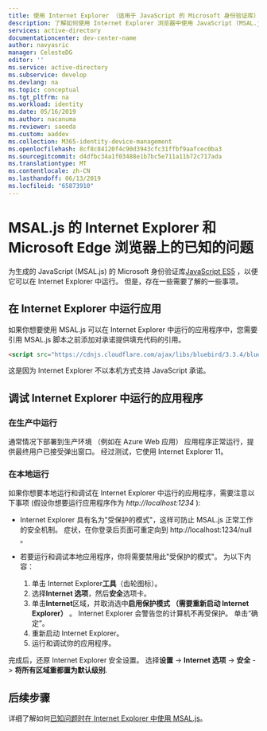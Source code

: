 ```yaml
---
title: 使用 Internet Explorer （适用于 JavaScript 的 Microsoft 身份验证库） |Azure
description: 了解如何使用 Internet Explorer 浏览器中使用 JavaScript (MSAL.js) 的 Microsoft 身份验证库。
services: active-directory
documentationcenter: dev-center-name
author: navyasric
manager: CelesteDG
editor: ''
ms.service: active-directory
ms.subservice: develop
ms.devlang: na
ms.topic: conceptual
ms.tgt_pltfrm: na
ms.workload: identity
ms.date: 05/16/2019
ms.author: nacanuma
ms.reviewer: saeeda
ms.custom: aaddev
ms.collection: M365-identity-device-management
ms.openlocfilehash: 8cf8c84120f4c90d3943cfc31ffbf9aafcec0ba3
ms.sourcegitcommit: d4dfbc34a1f03488e1b7bc5e711a11b72c717ada
ms.translationtype: MT
ms.contentlocale: zh-CN
ms.lasthandoff: 06/13/2019
ms.locfileid: "65873910"
---
```

# <a name="known-issues-on-internet-explorer-and-microsoft-edge-browsers-with-msaljs"></a>MSAL.js 的 Internet Explorer 和 Microsoft Edge 浏览器上的已知的问题

为生成的 JavaScript (MSAL.js) 的 Microsoft 身份验证库[JavaScript ES5](https://fr.wikipedia.org/wiki/ECMAScript#ECMAScript_Edition_5_.28ES5.29) ，以便它可以在 Internet Explorer 中运行。 但是，存在一些需要了解的一些事项。

## <a name="run-an-app-in-internet-explorer"></a>在 Internet Explorer 中运行应用
如果你想要使用 MSAL.js 可以在 Internet Explorer 中运行的应用程序中，您需要引用 MSAL.js 脚本之前添加对承诺提供填充代码的引用。

```html
<script src="https://cdnjs.cloudflare.com/ajax/libs/bluebird/3.3.4/bluebird.min.js" class="pre"></script>
```

这是因为 Internet Explorer 不以本机方式支持 JavaScript 承诺。

## <a name="debugging-an-application-running-in-internet-explorer"></a>调试 Internet Explorer 中运行的应用程序

### <a name="running-in-production"></a>在生产中运行
通常情况下部署到生产环境 （例如在 Azure Web 应用） 应用程序正常运行，提供最终用户已接受弹出窗口。 经过测试，它使用 Internet Explorer 11。

### <a name="running-locally"></a>在本地运行
如果你想要本地运行和调试在 Internet Explorer 中运行的应用程序，需要注意以下事项 (假设你想要运行应用程序作为 *http://localhost:1234* ):

- Internet Explorer 具有名为"受保护的模式"，这样可防止 MSAL.js 正常工作的安全机制。 症状，在你登录后页面可重定向到 http://localhost:1234/null 。

- 若要运行和调试本地应用程序，你将需要禁用此"受保护的模式"。 为以下内容：

    1. 单击 Internet Explorer**工具**（齿轮图标）。
    1. 选择**Internet 选项**，然后**安全**选项卡。
    1. 单击**Internet**区域，并取消选中**启用保护模式 （需要重新启动 Internet Explorer）** 。 Internet Explorer 会警告您的计算机不再受保护。 单击“确定”。 
    1. 重新启动 Internet Explorer。
    1. 运行和调试你的应用程序。

完成后，还原 Internet Explorer 安全设置。  选择**设置** -> **Internet 选项** -> **安全** -> **将所有区域重都置为默认级别**.

## <a name="next-steps"></a>后续步骤
详细了解如何[已知问题时在 Internet Explorer 中使用 MSAL.js](msal-js-use-ie-browser.md)。